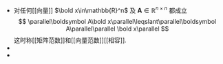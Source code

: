 - 对任何[[向量]] $\bold x\in\mathbb{R}^n$ 及 $\boldsymbol A\in\mathbb{R}^{n\times n}$ 都成立
  $$
  \parallel\boldsymbol A\bold x\parallel\leqslant\parallel\boldsymbol A\parallel\parallel \bold x\parallel
  $$
  这时称[[矩阵范数]]和[[向量范数]][[相容]].
-
-